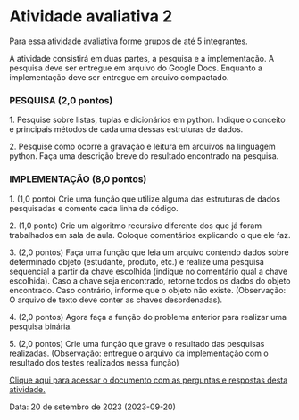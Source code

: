 # Atividade avaliativa 2

<p>
Para essa atividade avaliativa forme grupos de até 5 integrantes.
</p>

<p>
A atividade consistirá em duas partes, a pesquisa e a implementação. A pesquisa deve ser entregue em arquivo do Google Docs. Enquanto a implementação deve ser entregue em arquivo compactado.
</p>

### PESQUISA (2,0 pontos)
<p>
1. Pesquise sobre listas, tuplas e dicionários em python. Indique o conceito e principais métodos de cada uma dessas estruturas de dados.
</p>

<p>
2. Pesquise como ocorre a gravação e leitura em arquivos na linguagem python. Faça uma descrição breve do resultado encontrado na pesquisa.
</p>

### IMPLEMENTAÇÃO (8,0 pontos)

<p>
1. (1,0 ponto) Crie uma função que utilize alguma das estruturas de dados pesquisadas e comente cada linha de código.
</p>

<p>
2. (1,0 ponto) Crie um algoritmo recursivo diferente dos que já foram trabalhados em sala de aula. Coloque comentários explicando o que ele faz.
</p>

<p>
3. (2,0 pontos) Faça uma função que leia um arquivo contendo dados sobre determinado objeto (estudante, produto, etc.) e realize uma pesquisa sequencial a partir da chave escolhida (indique no comentário qual a chave escolhida). Caso a chave seja encontrado, retorne todos os dados do objeto encontrado. Caso contrário, informe que o objeto não existe. (Observação: O arquivo de texto deve conter as chaves desordenadas).
</p>

<p>
4. (2,0 pontos) Agora faça a função do problema anterior para realizar uma pesquisa binária.
</p>

<p>
5. (2,0 pontos) Crie uma função que grave o resultado das pesquisas realizadas. (Observação: entregue o arquivo da implementação com o resultado dos testes realizados nessa função)
</p>

[Clique aqui para acessar o documento com as perguntas e respostas desta atividade.](https://docs.google.com/document/d/1Ak_UZE2gLey7OJPe6VeZRW9h2FCHlzz_-9QKvmBVKLQ/edit?usp=sharing)

<p>Data: 20 de setembro de 2023 (2023-09-20)<p>
